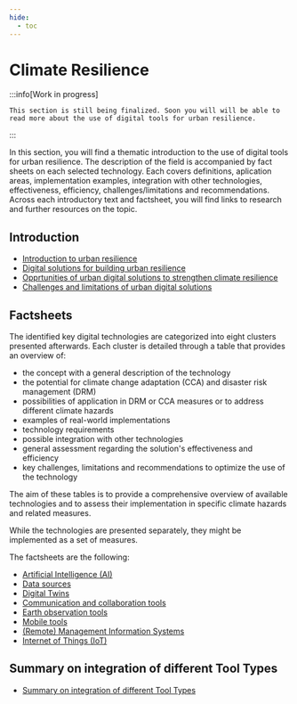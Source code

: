 ```yaml
---
hide:
  - toc
---
```


# Climate Resilience

:::info[Work in progress]

    This section is still being finalized. Soon you will will be able to read more about the use of digital tools for urban resilience. 
    
:::

In this section, you will find a thematic introduction to the use of digital tools for urban resilience. The description of the field is accompanied by fact sheets on each selected technology. Each covers definitions, aplication areas, implementation examples, integration with other technologies, effectiveness, efficiency, challenges/limitations and recommendations. Across each introductory text and factsheet, you will find links to research and further resources on the topic.

## Introduction

- [Introduction to urban resilience](Introduction/intro.md)
- [Digital solutions for building urban resilience](Introduction/solutions-resilience.md)
- [Opprtunities of urban digital solutions to strengthen climate resilience](Introduction/opportunities.md)
- [Challenges and limitations of urban digital solutions](Introduction/challenges.md)

## Factsheets

The identified key digital technologies are categorized into eight clusters presented afterwards. Each cluster is detailed through a table that provides an overview of: 

- the concept with a general description of the technology
- the potential for climate change adaptation (CCA) and disaster risk management (DRM)
- possibilities of application in DRM or CCA measures or to address different climate hazards
- examples of real-world implementations
- technology requirements
- possible integration with other technologies
- general assessment regarding the solution's effectiveness and efficiency
- key challenges, limitations and recommendations to optimize the use of the technology

The aim of these tables is to provide a comprehensive overview of available technologies and to assess their implementation in specific climate hazards and related measures.

While the technologies are presented separately, they might be implemented as a set of measures.

The factsheets are the following:

- [Artificial Intelligence (AI)](fact-sheets-cres/ai.md)
- [Data sources](fact-sheets-cres/data-sources.md)
- [Digital Twins](fact-sheets-cres/digital-twins.md)
- [Communication and collaboration tools](fact-sheets-cres/communication.md)
- [Earth observation tools](fact-sheets-cres/eot.md)
- [Mobile tools](fact-sheets-cres/mobile-tools.md)
- [(Remote) Management Information Systems](fact-sheets-cres/rmis-cres.md)
- [Internet of Things (IoT)](fact-sheets-cres/iot.md)

## Summary on integration of different Tool Types

- [Summary on integration of different Tool Types](integration.md)

